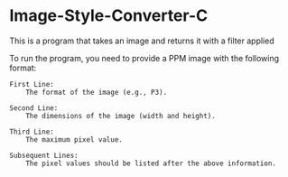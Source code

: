 # Image-Style-Converter-C
This is a program that takes an image and returns it with a filter applied

To run the program, you need to provide a PPM image with the following format:

    First Line:
        The format of the image (e.g., P3).

    Second Line:
        The dimensions of the image (width and height).

    Third Line:
        The maximum pixel value.

    Subsequent Lines:
        The pixel values should be listed after the above information.
